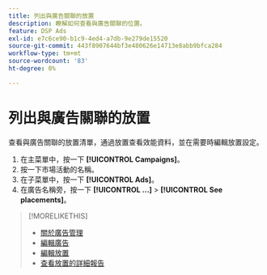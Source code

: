 ```yaml
---
title: 列出與廣告關聯的放置
description: 瞭解如何查看與廣告關聯的位置。
feature: DSP Ads
exl-id: e7c6ce90-b1c9-4ed4-a7db-9e279de15520
source-git-commit: 443f8907644bf3e480626e14713e8abb9bfca284
workflow-type: tm+mt
source-wordcount: '83'
ht-degree: 0%

---
```


# 列出與廣告關聯的放置

查看與廣告關聯的放置清單，通過放置查看效能資料，並在需要時編輯放置設定。

1. 在主菜單中，按一下 **[!UICONTROL Campaigns]**。
1. 按一下市場活動的名稱。
1. 在子菜單中，按一下 **[!UICONTROL Ads]**。
1. 在廣告名稱旁，按一下  **[!UICONTROL ...]** > **[!UICONTROL See placements]**。

>[!MORELIKETHIS]
>
>* [關於廣告管理](ad-about.md)
>* [編輯廣告](ad-edit.md)
>* [編輯放置](/help/dsp/campaign-management/placements/placement-edit.md)
>* [查看放置的詳細報告](/help/dsp/campaign-management/placements/placement-view-report.md)

